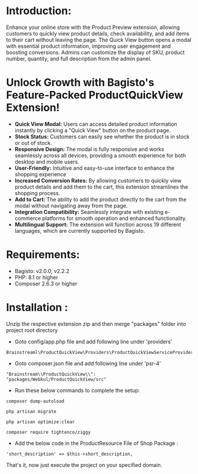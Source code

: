 # Introduction:

Enhance your online store with the Product Preview extension, allowing customers to quickly view product details, check availability, and add items to their cart without leaving the page. The Quick View button opens a modal with essential product information, improving user engagement and boosting conversions. Admins can customize the display of SKU, product number, quantity, and full description from the admin panel.


# Unlock Growth with Bagisto's Feature-Packed ProductQuickView Extension!

* **Quick View Modal:** Users can access detailed product information instantly by clicking a "Quick View" button on the product page.
* **Stock Status:**  Customers can easily see whether the product is in stock or out of stock.
* **Responsive Design:** The modal is fully responsive and works seamlessly across all devices, providing a smooth experience for both desktop and mobile users.
* **User-Friendly:** Intuitive and easy-to-use interface to enhance the shopping experience
* **Increased Conversion Rates:**  By allowing customers to quickly view product details and add them to the cart, this extension streamlines the shopping process.
* **Add to Cart:**  The ability to add the product directly to the cart from the modal without navigating away from the page.
* **Integration Compatibility:** Seamlessly integrate with existing e-commerce platforms for smooth operation and enhanced functionality.
* **Multilingual Support:** The extension will function across 19 different languages, which are currently supported by Bagisto.


# Requirements:
* Bagisto: v2.0.0, v2.2.2
* PHP: 8.1 or higher
* Composer 2.6.3 or higher

# Installation :
Unzip the respective extension zip and then merge "packages" folder into project root directory

* Goto config/app.php file and add following line under 'providers'

```
Brainstreaml\ProductQuickView\Providers\ProductQuickViewServiceProvider::class
```

* Goto composer.json file and add following line under 'psr-4'

```
"Brainstream\\ProductQuickView\\": "packages/Webkul/ProductQuickView/src"
```
* Run these below commands to complete the setup:

```
composer dump-autoload
```
```
php artisan migrate
```
```
php artisan optimize:clear
```

```
composer require tightenco/ziggy
```

* Add the below code in the ProductResource File of Shop Package :

```
'short_description' => $this->short_description,
```


That's it, now just execute the project on your specified domain.
